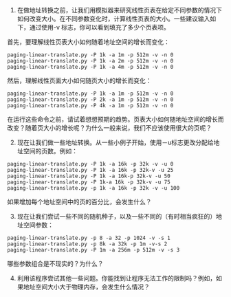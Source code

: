 1. 在做地址转换之前，让我们用模拟器来研究线性页表在给定不同参数的情况下如何改变大小。在不同参数变化时，计算线性页表的大小。一些建议输入如下，通过使用-v 标志，你可以看到填充了多少个页表项。

首先，要理解线性页表大小如何随着地址空间的增长而变化：

```
paging-linear-translate.py -P 1k -a 1m -p 512m -v -n 0
paging-linear-translate.py -P 1k -a 2m -p 512m -v -n 0
paging-linear-translate.py -P 1k -a 4m -p 512m -v -n 0
```


然后，理解线性页面大小如何随页大小的增长而变化：
```
paging-linear-translate.py -P 1k -a 1m -p 512m -v -n 0
paging-linear-translate.py -P 2k -a 1m -p 512m -v -n 0
paging-linear-translate.py -P 4k -a 1m -p 512m -v -n 0
```

在运行这些命令之前，请试着想想预期的趋势。页表大小如何随地址空间的增长而改变？随着页大小的增长呢？为什么一般来说，我们不应该使用很大的页呢？

2. 现在让我们做一些地址转换。从一些小例子开始，使用－u标志更改分配给地址空间的页数。例如：

```
paging-linear-translate.py -P 1k -a 16k -p 32k -v -u 0
paging-linear-translate.py -P 1k -a 16k -p 32k-v -u 25
paging-linear-translate.py -P 1k -a 16k-p 32k-v -u 50
paging-linear-translate.py -P 1k-a 16k -p 32k-v -u 75
paging-linear-translate.py -p 1k -a 16k -p 32k -v -u 100
```


如果增加每个地址空间中的页的百分比，会发生什么？

3. 现在让我们尝试一些不同的随机种子，以及一些不同的（有时相当疯狂的）地址空间参数：

```
paging-linear-translate.py -p 8 -a 32 -p 1024 -v -s 1
paging-linear-translate.py -p 8k -a 32k -p 1m -v-s 2
paging-linear-translate.py -P 1m -a 256m -p 512m -v -s 3
```


哪些参数组合是不现实的？为什么？

4. 利用该程序尝试其他一些问题。你能找到让程序无法工作的限制吗？例如，如果地址空间大小大于物理内存，会发生什么情况？